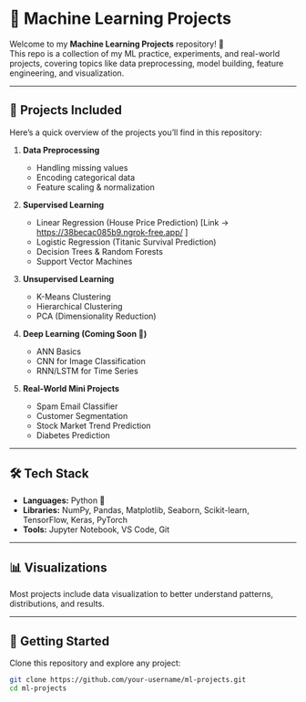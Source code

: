 # 🧠 Machine Learning Projects  

Welcome to my **Machine Learning Projects** repository! 🚀  
This repo is a collection of my ML practice, experiments, and real-world projects, covering topics like data preprocessing, model building, feature engineering, and visualization.  

---

## 📂 Projects Included  
Here’s a quick overview of the projects you’ll find in this repository:  

1. **Data Preprocessing**  
   - Handling missing values  
   - Encoding categorical data  
   - Feature scaling & normalization  

2. **Supervised Learning**  
   - Linear Regression (House Price Prediction)  [Link -> https://38becac085b9.ngrok-free.app/ ]
   - Logistic Regression (Titanic Survival Prediction)  
   - Decision Trees & Random Forests  
   - Support Vector Machines  

3. **Unsupervised Learning**  
   - K-Means Clustering  
   - Hierarchical Clustering  
   - PCA (Dimensionality Reduction)  

4. **Deep Learning (Coming Soon 🤖)**  
   - ANN Basics  
   - CNN for Image Classification  
   - RNN/LSTM for Time Series  

5. **Real-World Mini Projects**  
   - Spam Email Classifier  
   - Customer Segmentation  
   - Stock Market Trend Prediction  
   - Diabetes Prediction  

---

## 🛠️ Tech Stack  
- **Languages:** Python 🐍  
- **Libraries:** NumPy, Pandas, Matplotlib, Seaborn, Scikit-learn, TensorFlow, Keras, PyTorch  
- **Tools:** Jupyter Notebook, VS Code, Git  

---

## 📊 Visualizations  
Most projects include data visualization to better understand patterns, distributions, and results.  

---

## 🚀 Getting Started  
Clone this repository and explore any project:  

```bash
git clone https://github.com/your-username/ml-projects.git
cd ml-projects
